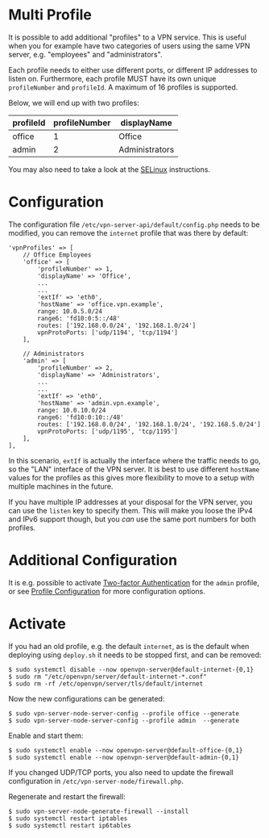 # Multi Profile

It is possible to add additional "profiles" to a VPN service. This is useful 
when you for example have two categories of users using the same VPN server,
e.g. "employees" and "administrators". 

Each profile needs to either use different ports, or different IP addresses 
to listen on. Furthermore, each profile MUST have its own unique 
`profileNumber` and `profileId`. A maximum of 16 profiles is supported.

Below, we will end up with two profiles:

| profileId | profileNumber | displayName    |
| --------- | ------------- | -------------- |
| office    | 1             | Office         |
| admin     | 2             | Administrators |

You may also need to take a look at the [SELinux](SELINUX.md) instructions.

# Configuration

The configuration file `/etc/vpn-server-api/default/config.php` needs to be 
modified, you can remove the `internet` profile that was there by default:

    'vpnProfiles' => [
        // Office Employees
        'office' => [
            'profileNumber' => 1,
            'displayName' => 'Office',
            ...
            ...
            'extIf' => 'eth0',
            'hostName' => 'office.vpn.example',
            range: 10.0.5.0/24
            range6: 'fd10:0:5::/48'
            routes: ['192.168.0.0/24', '192.168.1.0/24']
            vpnProtoPorts: ['udp/1194', 'tcp/1194']
        ],

        // Administrators
        'admin' => [
            'profileNumber' => 2,
            'displayName' => 'Administrators',
            ...
            ...
            'extIf' => 'eth0',
            'hostName' => 'admin.vpn.example',
            range: 10.0.10.0/24
            range6: 'fd10:0:10::/48'
            routes: ['192.168.0.0/24', '192.168.1.0/24', '192.168.5.0/24']
            vpnProtoPorts: ['udp/1195', 'tcp/1195']
        ],
    ],

In this scenario, `extIf` is actually the interface where the traffic needs 
to go, so the "LAN" interface of the VPN server. It is best to use different
`hostName` values for the profiles as this gives more flexibility to move to
a setup with multiple machines in the future.

If you have multiple IP addresses at your disposal for the VPN server, you 
can use the `listen` key to specify them. This will make you loose the IPv4 and
IPv6 support though, but you _can_ use the same port numbers for both 
profiles.

# Additional Configuration

It is e.g. possible to activate [Two-factor Authentication](2FA.md) for the 
`admin` profile, or see [Profile Configuration](PROFILE_CONFIG.md) for more
configuration options.

# Activate

If you had an old profile, e.g. the default `internet`, as is the default when
deploying using `deploy.sh` it needs to be stopped first, and can be removed:

    $ sudo systemctl disable --now openvpn-server@default-internet-{0,1}
    $ sudo rm "/etc/openvpn/server/default-internet-*.conf"
    $ sudo rm -rf /etc/openvpn/server/tls/default/internet

Now the new configurations can be generated:

    $ sudo vpn-server-node-server-config --profile office --generate 
    $ sudo vpn-server-node-server-config --profile admin  --generate

Enable and start them:

    $ sudo systemctl enable --now openvpn-server@default-office-{0,1}
    $ sudo systemctl enable --now openvpn-server@default-admin-{0,1}

If you changed UDP/TCP ports, you also need to update the firewall 
configuration in `/etc/vpn-server-node/firewall.php`.

Regenerate and restart the firewall:

    $ sudo vpn-server-node-generate-firewall --install
    $ sudo systemctl restart iptables
    $ sudo systemctl restart ip6tables

